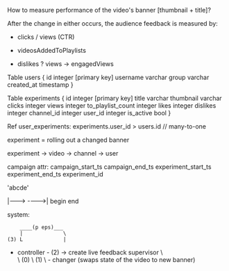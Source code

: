 How to measure performance of the video's banner [thumbnail + title]?

After the change in either occurs, the audience feedback is measured by:
- clicks / views (CTR)
- videosAddedToPlaylists

- dislikes ?
views -> engagedViews

Table users {
  id integer [primary key]
  username varchar
  group varchar
  created_at timestamp
}

Table experiments {
  id integer [primary key]
  title varchar
  thumbnail varchar
  clicks integer
  views integer
  to_playlist_count integer
  likes integer
  dislikes integer
  channel_id integer
  user_id integer
  is_active bool
}

Ref user_experiments: experiments.user_id > users.id // many-to-one

experiment = rolling out a changed banner

experiment -> video -> channel -> user

campaign attr:
campaign_start_ts
campaign_end_ts
experiment_start_ts
experiment_end_ts
experiment_id

'abcde'


|---> ---->|
begin     end


system:

        ____(p eps)___
        |             \
    (3) L             |
+ controller - (2) -> create live feedback supervisor
\           \
 \ (0)       \ (1)
  \ - changer (swaps state of the video to new banner)

